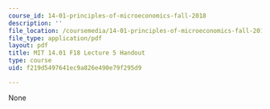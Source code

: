 ```yaml
---
course_id: 14-01-principles-of-microeconomics-fall-2018
description: ''
file_location: /coursemedia/14-01-principles-of-microeconomics-fall-2018/f219d5497641ec9a826e490e79f295d9_MIT14_01F18_handout5.pdf
file_type: application/pdf
layout: pdf
title: MIT 14.01 F18 Lecture 5 Handout
type: course
uid: f219d5497641ec9a826e490e79f295d9

---
```

None